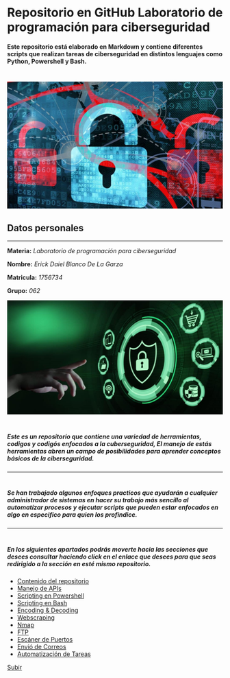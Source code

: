 <a name="top"></a>
# Repositorio en GitHub Laboratorio de programación para ciberseguridad
#### Este repositorio está elaborado en Markdown y contiene diferentes scripts que realizan tareas de ciberseguridad en distintos lenguajes como Python, Powershell y Bash.
 
 #
 ![ciberseg](/FILES/cont/ima12.jpg "ima")
 ## __Datos personales__ 
---
__Materia:__ *Laboratorio de programación para ciberseguridad*

__Nombre:__ *Erick Daiel Blanco De La Garza*

__Matricula:__ *1756734*

__Grupo:__ *062*

 ![ciberseg](/FILES/cont/green.jpg "ima")
#
##### Este es un repositorio que contiene una variedad de herramientas, codigos y codigós enfocados a la cuberseguridad, El manejo de estás herramientas abren un campo de posibilidades para aprender conceptos básicos de la ciberseguridad.
---
#
##### Se han trabajado algunos enfoques practicos que ayudarán a cualquier administrador de sistemas en hacer su trabajo más sencillo al automatizar procesos y ejecutar scripts que pueden estar enfocados en algo en especifico para quien los profindice.
---
#
##### En los siguientes apartados podrás moverte hacia las secciones que desees consultar haciendo click en el enlace que desees para que seas redirigido a la sección en esté mismo repositorio.

* [Contenido del repositorio](https://github.com/erickblancosk8/PIA-l/blob/main/PIA.md#item1 "Contenido principal")
* [Manejo de APIs](https://github.com/erickblancosk8/PIA-LPPC/blob/main/FILES/APIS/api.md "Manejo de APIs")
* [Scripting en Powershell](https://github.com/erickblancosk8/PIA-LPPC/blob/main/FILES/powershell/ps.md "Scripting en Powershell")
* [Scripting en Bash](https://github.com/erickblancosk8/PIA-LPPC/blob/main/FILES/bash/bash.md "Scripting en Bash")
* [Encoding & Decoding](https://github.com/erickblancosk8/PIA-LPPC/blob/main/FILES/encoding%26decoding/encode.md "Encoding & Decoding")
* [Webscraping](https://github.com/erickblancosk8/PIA-l/blob/main/api.md "Webscraping")
* [Nmap](https://github.com/erickblancosk8/PIA-LPPC/blob/main/FILES/nmap/nmap.md "Nmap")
* [FTP](https://github.com/erickblancosk8/PIA-LPPC/blob/main/FILES/ftp/ftp.md "FTP")
* [Escáner de Puertos](https://github.com/erickblancosk8/PIA-LPPC/blob/main/FILES/scanport/puertos.md "Escáner de Puertos")
* [Envió de Correos](https://github.com/erickblancosk8/PIA-LPPC/blob/main/FILES/correos/mails.md "Envió de Correos")
* [Automatización de Tareas](https://github.com/erickblancosk8/PIA-LPPC/blob/main/FILES/automatizacion/automat.md "Automatización de Tareas")


[Subir](#top)
